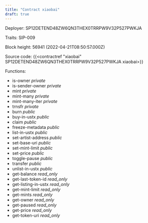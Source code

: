 ```yaml
---
title: "Contract xiaobai"
draft: true
---
```

Deployer: SP12DETEND48ZW6QN3THEX0TRRPW9V32P527PWKJA

Traits:
SIP-009 



Block height: 56941 (2022-04-21T08:50:57.000Z)

Source code: {{<contractref "xiaobai" SP12DETEND48ZW6QN3THEX0TRRPW9V32P527PWKJA xiaobai>}}

Functions:

* is-owner _private_
* is-sender-owner _private_
* mint _private_
* mint-many _private_
* mint-many-iter _private_
* trnsfr _private_
* burn _public_
* buy-in-ustx _public_
* claim _public_
* freeze-metadata _public_
* list-in-ustx _public_
* set-artist-address _public_
* set-base-uri _public_
* set-mint-limit _public_
* set-price _public_
* toggle-pause _public_
* transfer _public_
* unlist-in-ustx _public_
* get-balance _read_only_
* get-last-token-id _read_only_
* get-listing-in-ustx _read_only_
* get-mint-limit _read_only_
* get-mints _read_only_
* get-owner _read_only_
* get-paused _read_only_
* get-price _read_only_
* get-token-uri _read_only_
